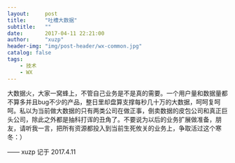 ```yaml
---
layout:     post
title:      "吐槽大数据"
subtitle:   ""
date:       2017-04-11 22:21:00
author:     "xuzp"
header-img: "img/post-header/wx-common.jpg"
catalog: false
tags:
    - 技术
    - WX
---
```


大数据火，大家一窝蜂上，不管自己业务是不是真的需要。一个用户量和数据量都不算多并且bug不少的产品，整日里却盘算支撑每秒几十万的大数据，呵呵复呵呵。私以为当前做大数据的只有两类公司在做正事，倒卖数据的皮包公司和真正巨头公司，除此之外都是抽科打诨的丑角了。不要说为以后的业务扩展做准备，朋友，请听我一言，把所有资源都投入到当前生死攸关的业务上，争取活过这个寒冬：）

—— xuzp 记于 2017.4.11
